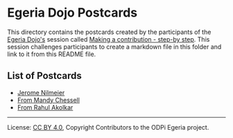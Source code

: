 <!-- SPDX-License-Identifier: CC-BY-4.0 -->
<!-- Copyright Contributors to the ODPi Egeria project 2020. -->

# Egeria Dojo Postcards

This directory contains the postcards created by the participants of the
[Egeria Dojo's](../egeria-dojo) session called
[Making a contribution - step-by step](../egeria-dojo/egeria-dojo-day-2-3-contribution-to-egeria.md).
This session challenges participants to create a markdown file in this folder and link to it from this
README file.

## List of Postcards

* [Jerome Nilmeier](from-Jerome-Nilmeier.md)
* [From Mandy Chessell](From-Mandy-Chessell.md)
* [From Rahul Akolkar](From-Rahul-Akolkar.md)

----
License: [CC BY 4.0](https://creativecommons.org/licenses/by/4.0/),
Copyright Contributors to the ODPi Egeria project.
